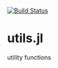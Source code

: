[![Build Status](https://travis-ci.com/alexmorley/EPhys.jl.svg?token=J1NxBfxGFhAmxxjYjuHi&branch=master)](https://travis-ci.com/alexmorley/utils.jl)

# utils.jl
utility functions
